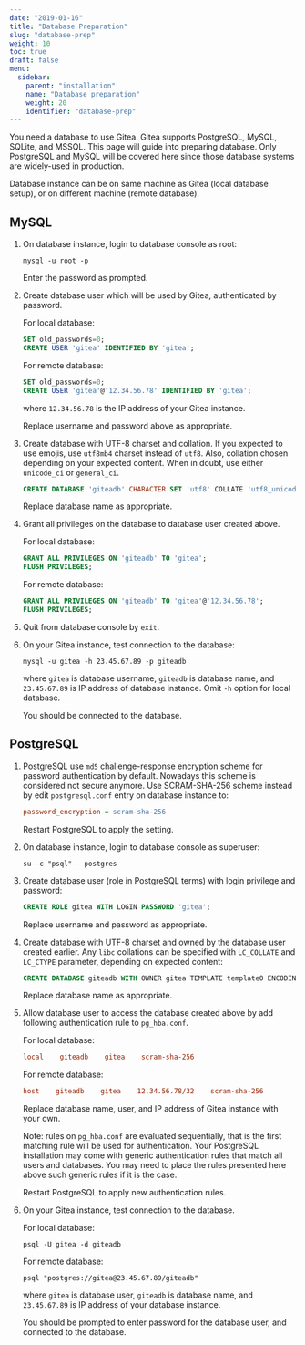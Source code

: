 ```yaml
---
date: "2019-01-16"
title: "Database Preparation"
slug: "database-prep"
weight: 10
toc: true
draft: false
menu:
  sidebar:
    parent: "installation"
    name: "Database preparation"
    weight: 20
    identifier: "database-prep"
---
```


You need a database to use Gitea. Gitea supports PostgreSQL, MySQL, SQLite, and MSSQL. This page will guide into preparing database. Only PostgreSQL and MySQL will be covered here since those database systems are widely-used in production.

Database instance can be on same machine as Gitea (local database setup), or on different machine (remote database).

## MySQL

1.  On database instance, login to database console as root:

    ```
    mysql -u root -p
    ```

    Enter the password as prompted.

2.  Create database user which will be used by Gitea, authenticated by password.

    For local database:

    ```sql
    SET old_passwords=0;
    CREATE USER 'gitea' IDENTIFIED BY 'gitea';
    ```

    For remote database:

    ```sql
    SET old_passwords=0;
    CREATE USER 'gitea'@'12.34.56.78' IDENTIFIED BY 'gitea';
    ```

    where `12.34.56.78` is the IP address of your Gitea instance.

    Replace username and password above as appropriate.

3.  Create database with UTF-8 charset and collation. If you expected to use emojis, use `utf8mb4` charset instead of `utf8`. Also, collation chosen depending on your expected content. When in doubt, use either `unicode_ci` or `general_ci`.

    ```sql
    CREATE DATABASE 'giteadb' CHARACTER SET 'utf8' COLLATE 'utf8_unicode_ci';
    ```

    Replace database name as appropriate.

4.  Grant all privileges on the database to database user created above.

    For local database:

    ```sql
    GRANT ALL PRIVILEGES ON 'giteadb' TO 'gitea';
    FLUSH PRIVILEGES;
    ```

    For remote database:

    ```sql
    GRANT ALL PRIVILEGES ON 'giteadb' TO 'gitea'@'12.34.56.78';
    FLUSH PRIVILEGES;
    ```

5.  Quit from database console by `exit`.

6.  On your Gitea instance, test connection to the database:

    ```
    mysql -u gitea -h 23.45.67.89 -p giteadb
    ```

    where `gitea` is database username, `giteadb` is database name, and `23.45.67.89` is IP address of database instance. Omit `-h` option for local database.

    You should be connected to the database.

## PostgreSQL

1.  PostgreSQL use `md5` challenge-response encryption scheme for password authentication by default. Nowadays this scheme is considered not secure anymore. Use SCRAM-SHA-256 scheme instead by edit `postgresql.conf` entry on database instance to:

    ```ini
    password_encryption = scram-sha-256
    ```

    Restart PostgreSQL to apply the setting.

2.  On database instance, login to database console as superuser:

    ```
    su -c "psql" - postgres
    ```

3.  Create database user (role in PostgreSQL terms) with login privilege and password:

    ```sql
    CREATE ROLE gitea WITH LOGIN PASSWORD 'gitea';
    ```

    Replace username and password as appropriate.

4.  Create database with UTF-8 charset and owned by the database user created earlier. Any `libc` collations can be specified with `LC_COLLATE` and `LC_CTYPE` parameter, depending on expected content:

    ```sql
    CREATE DATABASE giteadb WITH OWNER gitea TEMPLATE template0 ENCODING UTF8 LC_COLLATE 'en_US.UTF-8' LC_CTYPE 'en_US.UTF-8';
    ```

    Replace database name as appropriate.

5.  Allow database user to access the database created above by add following authentication rule to `pg_hba.conf`.

    For local database:

    ```ini
    local    giteadb    gitea    scram-sha-256
    ```

    For remote database:

    ```ini
    host    giteadb    gitea    12.34.56.78/32    scram-sha-256
    ```

    Replace database name, user, and IP address of Gitea instance with your own.

    Note: rules on `pg_hba.conf` are evaluated sequentially, that is the first matching rule will be used for authentication. Your PostgreSQL installation may come with generic authentication rules that match all users and databases. You may need to place the rules presented here above such generic rules if it is the case.

    Restart PostgreSQL to apply new authentication rules.
6.  On your Gitea instance, test connection to the database.

    For local database:

    ```
    psql -U gitea -d giteadb
    ```

    For remote database:

    ```
    psql "postgres://gitea@23.45.67.89/giteadb"
    ```

    where `gitea` is database user, `giteadb` is database name, and `23.45.67.89` is IP address of your database instance.

    You should be prompted to enter password for the database user, and connected to the database.
